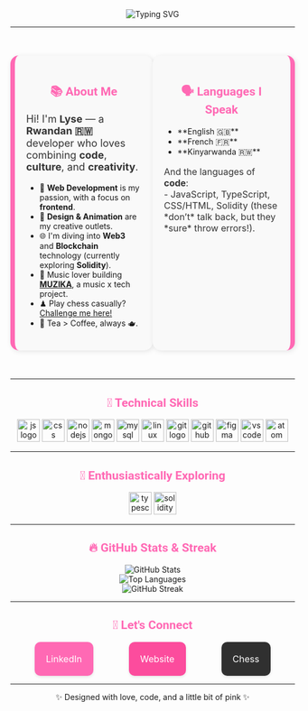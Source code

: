 <div align="center">
  <img src="https://readme-typing-svg.demolab.com?font=Jetbrains+mono&size=40&duration=3000&color=FF69B4&center=true&vCenter=true&width=435&lines=Hey..+It's+Lyse%F0%9F%91%8B;I'm+a+Web+Dev" alt="Typing SVG"/>
</div>

---

<!-- "About Me" Section with Book-Like Design -->
<div style="display: flex; justify-content: center; margin: 50px 0;">
  <div style="width: 45%; background-color: #f9f9f9; padding: 20px; border-radius: 15px; box-shadow: 2px 2px 10px rgba(0, 0, 0, 0.1); border-left: 8px solid #FF69B4;">
    <h2 align="center" style="color: #FF69B4; font-family: 'Roboto', sans-serif;">📚 About Me</h2>
    <p style="text-align: left; font-size: 18px; color: #333;">
      Hi! I'm <strong>Lyse</strong> — a <strong>Rwandan 🇷🇼</strong> developer who loves combining <strong>code</strong>, <strong>culture</strong>, and <strong>creativity</strong>.
    </p>
    <ul>
      <li>🧠 <strong>Web Development</strong> is my passion, with a focus on <strong>frontend</strong>.</li>
      <li>🎨 <strong>Design & Animation</strong> are my creative outlets.</li>
      <li>🌐 I'm diving into <strong>Web3</strong> and <strong>Blockchain</strong> technology (currently exploring <strong>Solidity</strong>).</li>
      <li>🎵 Music lover building <strong><a href="https://github.com/A-L-A/MUZIKA">MUZIKA</a></strong>, a music x tech project.</li>
      <li>♟ Play chess casually? <a href="https://www.chess.com/member/lyse-a" target="_blank">Challenge me here!</a></li>
      <li>🍵 Tea > Coffee, always 🫖.</li>
    </ul>
  </div>

  <!-- Second page -->
  <div style="width: 45%; background-color: #f9f9f9; padding: 20px; border-radius: 15px; box-shadow: 2px 2px 10px rgba(0, 0, 0, 0.1); border-right: 8px solid #FF69B4;">
    <h2 align="center" style="color: #FF69B4; font-family: 'Roboto', sans-serif;">🗣️ Languages I Speak</h2>
    <ul>
      <li>**English 🇬🇧**</li>
      <li>**French 🇫🇷**</li>
      <li>**Kinyarwanda 🇷🇼**</li>
    </ul>
    <p style="font-size: 16px; color: #333;">And the languages of <strong>code</strong>:  
      <br>- JavaScript, TypeScript, CSS/HTML, Solidity (these *don’t* talk back, but they *sure* throw errors!).
    </p>
  </div>
</div>

---

<h2 align="center" style="color: #FF69B4; font-family: 'Roboto', sans-serif;">🧰 Technical Skills</h2>

<div align="center">
  <img src="https://cdn.jsdelivr.net/gh/devicons/devicon/icons/javascript/javascript-original.svg" height="40" alt="js logo"/>
  <img src="https://cdn.jsdelivr.net/gh/devicons/devicon/icons/css3/css3-original.svg" height="40" alt="css logo"/>
  <img src="https://cdn.jsdelivr.net/gh/devicons/devicon/icons/nodejs/nodejs-original.svg" height="40" alt="nodejs logo"/>
  <img src="https://cdn.jsdelivr.net/gh/devicons/devicon/icons/mongodb/mongodb-original.svg" height="40" alt="mongodb logo"/>
  <img src="https://cdn.jsdelivr.net/gh/devicons/devicon/icons/mysql/mysql-original.svg" height="40" alt="mysql logo"/>
  <img src="https://cdn.jsdelivr.net/gh/devicons/devicon/icons/linux/linux-original.svg" height="40" alt="linux logo"/>
  <img src="https://cdn.jsdelivr.net/gh/devicons/devicon/icons/git/git-original.svg" height="40" alt="git logo"/>
  <img src="https://cdn.jsdelivr.net/gh/devicons/devicon/icons/github/github-original.svg" height="40" alt="github logo"/>
  <img src="https://cdn.jsdelivr.net/gh/devicons/devicon/icons/figma/figma-original.svg" height="40" alt="figma logo"/>
  <img src="https://cdn.jsdelivr.net/gh/devicons/devicon/icons/vscode/vscode-original.svg" height="40" alt="vscode logo"/>
  <img src="https://cdn.jsdelivr.net/gh/devicons/devicon/icons/atom/atom-original.svg" height="40" alt="atom logo"/>
</div>

---

<h2 align="center" style="color: #FF69B4; font-family: 'Roboto', sans-serif;">🌱 Enthusiastically Exploring</h2>

<div align="center">
  <img src="https://cdn.jsdelivr.net/gh/devicons/devicon/icons/typescript/typescript-original.svg" height="40" alt="typescript logo"/>
  <img src="https://upload.wikimedia.org/wikipedia/commons/9/98/Solidity_logo.svg" height="40" alt="solidity logo"/>
</div>

---

<h2 align="center" style="color: #FF69B4; font-family: 'Roboto', sans-serif;">🔥 GitHub Stats & Streak</h2>

<div align="center">
  <img src="https://github-readme-stats.vercel.app/api?username=A-L-A&show_icons=true&theme=radical&count_private=true" alt="GitHub Stats"/>
</div>
<div align="center">
  <img src="https://github-readme-stats.vercel.app/api/top-langs/?username=A-L-A&layout=compact&theme=radical" alt="Top Languages"/>
</div>
<div align="center">
  <img src="https://streak-stats.demolab.com?user=A-L-A&theme=rose_pine" alt="GitHub Streak"/>
</div>

---

<h2 align="center" style="color: #FF69B4; font-family: 'Roboto', sans-serif;">💌 Let's Connect</h2>

<div align="center" style="display: flex; justify-content: space-evenly; gap: 20px;">

  <div style="background-color: #FF69B4; padding: 20px; border-radius: 10px; box-shadow: 0 2px 5px rgba(0, 0, 0, 0.1);">
    <a href="https://www.linkedin.com/in/lyseaneze/" style="color: white; font-size: 16px; text-decoration: none;">LinkedIn</a>
  </div>
  <div style="background-color: #FC4C9D; padding: 20px; border-radius: 10px; box-shadow: 0 2px 5px rgba(0, 0, 0, 0.1);">
    <a href="https://anezelyse.com/" style="color: white; font-size: 16px; text-decoration: none;">Website</a>
  </div>
  <div style="background-color: #303030; padding: 20px; border-radius: 10px; box-shadow: 0 2px 5px rgba(0, 0, 0, 0.1);">
    <a href="https://www.chess.com/member/lyse-a" style="color: white; font-size: 16px; text-decoration: none;">Chess</a>
  </div>

</div>

---

<p align="center">
  ✨ Designed with love, code, and a little bit of pink ✨
</p>
